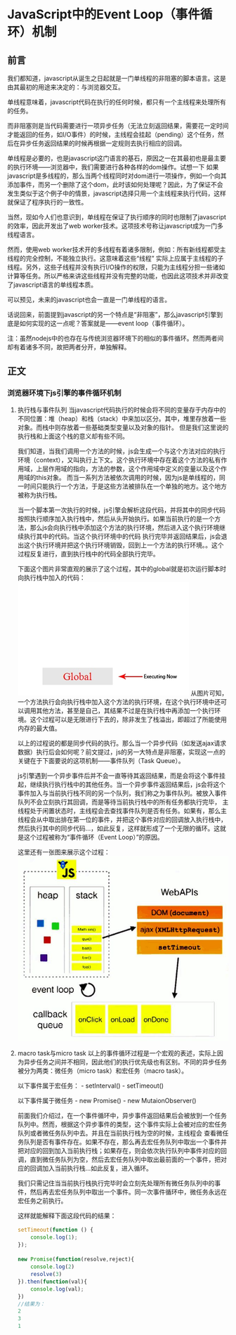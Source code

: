 # JavaScript中的Event Loop（事件循环）机制

## 前言

我们都知道，javascript从诞生之日起就是一门单线程的非阻塞的脚本语言。这是由其最初的用途来决定的：与浏览器交互。

单线程意味着，javascript代码在执行的任何时候，都只有一个主线程来处理所有的任务。

而非阻塞则是当代码需要进行一项异步任务（无法立刻返回结果，需要花一定时间才能返回的任务，如I/O事件）的时候，主线程会挂起（pending）这个任务，然后在异步任务返回结果的时候再根据一定规则去执行相应的回调。

单线程是必要的，也是javascript这门语言的基石，原因之一在其最初也是最主要的执行环境——浏览器中，我们需要进行各种各样的dom操作。试想一下 如果javascript是多线程的，那么当两个线程同时对dom进行一项操作，例如一个向其添加事件，而另一个删除了这个dom，此时该如何处理呢？因此，为了保证不会 发生类似于这个例子中的情景，javascript选择只用一个主线程来执行代码，这样就保证了程序执行的一致性。

当然，现如今人们也意识到，单线程在保证了执行顺序的同时也限制了javascript的效率，因此开发出了web worker技术。这项技术号称让javascript成为一门多线程语言。

然而，使用web worker技术开的多线程有着诸多限制，例如：所有新线程都受主线程的完全控制，不能独立执行。这意味着这些“线程” 实际上应属于主线程的子线程。另外，这些子线程并没有执行I/O操作的权限，只能为主线程分担一些诸如计算等任务。所以严格来讲这些线程并没有完整的功能，也因此这项技术并非改变了javascript语言的单线程本质。

可以预见，未来的javascript也会一直是一门单线程的语言。

话说回来，前面提到javascript的另一个特点是“非阻塞”，那么javascript引擎到底是如何实现的这一点呢？答案就是——event loop（事件循环）。

注：虽然nodejs中的也存在与传统浏览器环境下的相似的事件循环。然而两者间却有着诸多不同，故把两者分开，单独解释。

## 正文
### 浏览器环境下js引擎的事件循环机制
1. 执行栈与事件队列
    当javascript代码执行的时候会将不同的变量存于内存中的不同位置：堆（heap）和栈（stack）中来加以区分。其中，堆里存放着一些对象。而栈中则存放着一些基础类型变量以及对象的指针。 但是我们这里说的执行栈和上面这个栈的意义却有些不同。

    我们知道，当我们调用一个方法的时候，js会生成一个与这个方法对应的执行环境（context），又叫执行上下文。这个执行环境中存在着这个方法的私有作用域，上层作用域的指向，方法的参数，这个作用域中定义的变量以及这个作用域的this对象。 而当一系列方法被依次调用的时候，因为js是单线程的，同一时间只能执行一个方法，于是这些方法被排队在一个单独的地方。这个地方被称为执行栈。

    当一个脚本第一次执行的时候，js引擎会解析这段代码，并将其中的同步代码按照执行顺序加入执行栈中，然后从头开始执行。如果当前执行的是一个方法，那么js会向执行栈中添加这个方法的执行环境，然后进入这个执行环境继续执行其中的代码。当这个执行环境中的代码 执行完毕并返回结果后，js会退出这个执行环境并把这个执行环境销毁，回到上一个方法的执行环境。。这个过程反复进行，直到执行栈中的代码全部执行完毕。

    下面这个图片非常直观的展示了这个过程，其中的global就是初次运行脚本时向执行栈中加入的代码：
    ![Image text](https://github.com/Javison666/jj-learning/blob/master/image/readme/v2-2f761eb83b50f53d741e6aa1f15a9db1_b.jpg?raw=true)
    从图片可知，一个方法执行会向执行栈中加入这个方法的执行环境，在这个执行环境中还可以调用其他方法，甚至是自己，其结果不过是在执行栈中再添加一个执行环境。这个过程可以是无限进行下去的，除非发生了栈溢出，即超过了所能使用内存的最大值。

    以上的过程说的都是同步代码的执行。那么当一个异步代码（如发送ajax请求数据）执行后会如何呢？前文提过，js的另一大特点是非阻塞，实现这一点的关键在于下面要说的这项机制——事件队列（Task Queue）。

    js引擎遇到一个异步事件后并不会一直等待其返回结果，而是会将这个事件挂起，继续执行执行栈中的其他任务。当一个异步事件返回结果后，js会将这个事件加入与当前执行栈不同的另一个队列，我们称之为事件队列。被放入事件队列不会立刻执行其回调，而是等待当前执行栈中的所有任务都执行完毕， 主线程处于闲置状态时，主线程会去查找事件队列是否有任务。如果有，那么主线程会从中取出排在第一位的事件，并把这个事件对应的回调放入执行栈中，然后执行其中的同步代码...，如此反复，这样就形成了一个无限的循环。这就是这个过程被称为“事件循环（Event Loop）”的原因。

    这里还有一张图来展示这个过程：
    ![Image text](https://github.com/Javison666/jj-learning/blob/master/image/readme/v2-da078fa3eadf3db4bf455904ae06f84b_hd.jpg?raw=true)

2. macro task与micro task
    以上的事件循环过程是一个宏观的表述，实际上因为异步任务之间并不相同，因此他们的执行优先级也有区别。不同的异步任务被分为两类：微任务（micro task）和宏任务（macro task）。

    以下事件属于宏任务：
       - setInterval()
       - setTimeout()

    以下事件属于微任务
        - new Promise()
        - new MutaionObserver()

    前面我们介绍过，在一个事件循环中，异步事件返回结果后会被放到一个任务队列中。然而，根据这个异步事件的类型，这个事件实际上会被对应的宏任务队列或者微任务队列中去。并且在当前执行栈为空的时候，主线程会 查看微任务队列是否有事件存在。如果不存在，那么再去宏任务队列中取出一个事件并把对应的回到加入当前执行栈；如果存在，则会依次执行队列中事件对应的回调，直到微任务队列为空，然后去宏任务队列中取出最前面的一个事件，把对应的回调加入当前执行栈...如此反复，进入循环。

    我们只需记住当当前执行栈执行完毕时会立刻先处理所有微任务队列中的事件，然后再去宏任务队列中取出一个事件。同一次事件循环中，微任务永远在宏任务之前执行。

    这样就能解释下面这段代码的结果：
    ```js
    setTimeout(function () {
        console.log(1);
    });

    new Promise(function(resolve,reject){
        console.log(2)
        resolve(3)
    }).then(function(val){
        console.log(val);
    })
    //结果为：
    2
    3
    1
    ```

    
